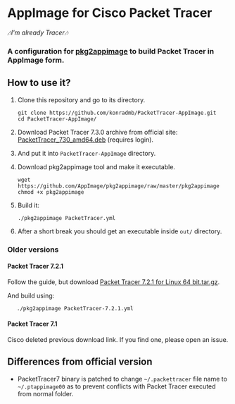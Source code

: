 # AppImage for Cisco Packet Tracer
*🎶I'm already Tracer🎶*

### A configuration for [pkg2appimage](https://github.com/AppImage/pkg2appimage) to build Packet Tracer in AppImage form.

## How to use it?

1. Clone this repository and go to its directory.
    ```shell
    git clone https://github.com/konradmb/PacketTracer-AppImage.git
    cd PacketTracer-AppImage/
    ```
2. Download Packet Tracer 7.3.0 archive from official site: [PacketTracer_730_amd64.deb](https://www.netacad.com/portal/resources/file/aa38a51f-45bb-4eb1-89a0-01d961ae1432) (requires login).
3. And put it into `PacketTracer-AppImage` directory.
4. Download pkg2appimage tool and make it executable.
   ```shell
   wget https://github.com/AppImage/pkg2appimage/raw/master/pkg2appimage
   chmod +x pkg2appimage
   ```
5. Build it:

   ```shell
   ./pkg2appimage PacketTracer.yml
   ```

7. After a short break you should get an executable inside `out/` directory.

### Older versions

#### Packet Tracer 7.2.1

Follow the guide, but download [Packet Tracer 7.2.1 for Linux 64 bit.tar.gz](https://www.netacad.com/portal/resources/file/88097a5b-6dbd-43b5-9589-72797dca143c).

And build using:

```shell
   ./pkg2appimage PacketTracer-7.2.1.yml
```

#### Packet Tracer 7.1

Cisco deleted previous download link. If you find one, please open an issue.

## Differences from official version 

* PacketTracer7 binary is patched to change `~/.packettracer` file name to `~/.ptappimage00` as to prevent conflicts with Packet Tracer executed from normal folder.
